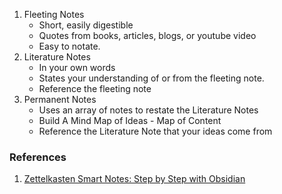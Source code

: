 1. Fleeting Notes
	- Short, easily digestible
	- Quotes from books, articles, blogs, or youtube video
	- Easy to notate.
2. Literature Notes
	- In your own words
	- States your understanding of or from the fleeting note.
	- Reference the fleeting note
3. Permanent Notes
	- Uses an array of notes to restate the Literature Notes
	- Build A Mind Map of Ideas - Map of Content
	- Reference the Literature Note that your ideas come from

### References
1. [Zettelkasten Smart Notes: Step by Step with Obsidian](https://youtu.be/ziE6UExsOrs)